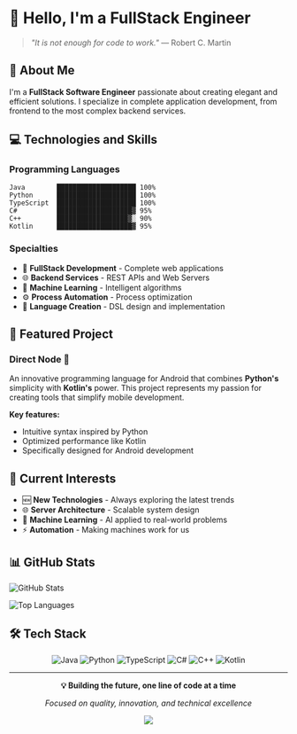 # 👋 Hello, I'm a FullStack Engineer

> *"It is not enough for code to work."* — Robert C. Martin

## 🚀 About Me

I'm a **FullStack Software Engineer** passionate about creating elegant and efficient solutions. I specialize in complete application development, from frontend to the most complex backend services.

## 💻 Technologies and Skills

### Programming Languages
```
Java        ████████████████████ 100%
Python      ████████████████████ 100%
TypeScript  ████████████████████ 100%
C#          ███████████████████▓ 95%
C++         ██████████████████▓░ 90%
Kotlin      ███████████████████▓ 95%
```

### Specialties
- 🔧 **FullStack Development** - Complete web applications
- 🌐 **Backend Services** - REST APIs and Web Servers
- 🤖 **Machine Learning** - Intelligent algorithms
- ⚙️ **Process Automation** - Process optimization
- 🔨 **Language Creation** - DSL design and implementation

## 🎯 Featured Project

### Direct Node 📱
An innovative programming language for Android that combines **Python's** simplicity with **Kotlin's** power. This project represents my passion for creating tools that simplify mobile development.

**Key features:**
- Intuitive syntax inspired by Python
- Optimized performance like Kotlin
- Specifically designed for Android development

## 🔭 Current Interests

- 🆕 **New Technologies** - Always exploring the latest trends
- 🌐 **Server Architecture** - Scalable system design
- 🧠 **Machine Learning** - AI applied to real-world problems
- ⚡ **Automation** - Making machines work for us

## 📊 GitHub Stats

![GitHub Stats](https://github-readme-stats.vercel.app/api?username=Luistecnologico&show_icons=true&theme=minimal&hide_border=true&bg_color=ffffff&title_color=333333&text_color=666666&icon_color=007acc)

![Top Languages](https://github-readme-stats.vercel.app/api/top-langs/?username=Luistecnologico&layout=compact&theme=minimal&hide_border=true&bg_color=ffffff&title_color=333333&text_color=666666)

## 🛠️ Tech Stack

<div align="center">

![Java](https://img.shields.io/badge/-Java-007396?style=flat-square&logo=java&logoColor=white)
![Python](https://img.shields.io/badge/-Python-3776AB?style=flat-square&logo=python&logoColor=white)
![TypeScript](https://img.shields.io/badge/-TypeScript-3178C6?style=flat-square&logo=typescript&logoColor=white)
![C#](https://img.shields.io/badge/-C%23-239120?style=flat-square&logo=csharp&logoColor=white)
![C++](https://img.shields.io/badge/-C++-00599C?style=flat-square&logo=cplusplus&logoColor=white)
![Kotlin](https://img.shields.io/badge/-Kotlin-7F52FF?style=flat-square&logo=kotlin&logoColor=white)

</div>

---

<div align="center">

**💡 Building the future, one line of code at a time**

*Focused on quality, innovation, and technical excellence*

</div>
<p align="center"> <img src="https://capsule-render.vercel.app/api?type=wave&color=auto&height=100&section=footer"/> </p>
